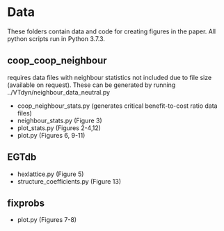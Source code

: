 # Data

These folders contain data and code for creating figures in the paper.
All python scripts run in Python 3.7.3.

## coop\_coop\_neighbour
requires data files with neighbour statistics not included due to file size (available on request). 
These can be generated by running ../VTdyn/neighbour\_data\_neutral.py
- coop\_neighbour\_stats.py (generates critical benefit-to-cost ratio data files)
- neighbour\_stats.py (Figure 3)
- plot\_stats.py (Figures 2-4,12)
- plot.py (Figures 6, 9-11)

## EGTdb
- hexlattice.py (Figure 5)
- structure\_coefficients.py (Figure 13)

## fixprobs 
- plot.py (Figures 7-8)